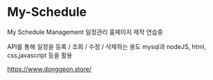 # My-Schedule
My Schedule Management
일정관리 홈페이지 제작 연습중

API를 통해 일정을 등록 / 조회 / 수정 / 삭제하는 용도
mysql과 nodeJS, html, css,javascript 등을 활용

https://www.donggeon.store/
